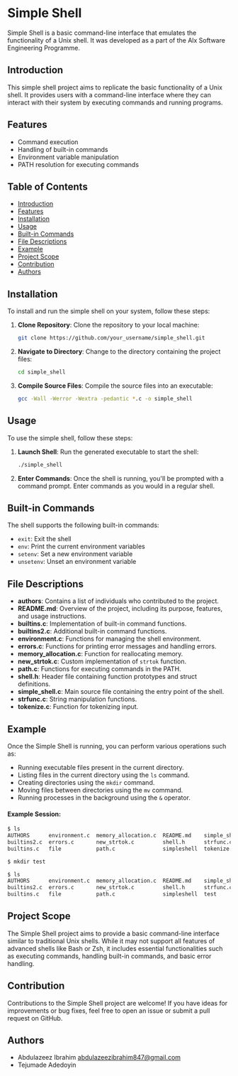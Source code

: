 # Simple Shell

Simple Shell is a basic command-line interface that emulates the functionality of a Unix shell. It was developed as a part of the Alx Software Engineering Programme.

## Introduction

This simple shell project aims to replicate the basic functionality of a Unix shell. It provides users with a command-line interface where they can interact with their system by executing commands and running programs.

## Features

- Command execution
- Handling of built-in commands
- Environment variable manipulation
- PATH resolution for executing commands

## Table of Contents

- [Introduction](#introduction)
- [Features](#features)
- [Installation](#installation)
- [Usage](#usage)
- [Built-in Commands](#built-in-commands)
- [File Descriptions](#file-descriptions)
- [Example](#example)
- [Project Scope](#project-scope)
- [Contribution](#contribution)
- [Authors](#authors)

## Installation

To install and run the simple shell on your system, follow these steps:

1. **Clone Repository**: Clone the repository to your local machine:

    ```bash
    git clone https://github.com/your_username/simple_shell.git
    ```

2. **Navigate to Directory**: Change to the directory containing the project files:

    ```bash
    cd simple_shell
    ```

3. **Compile Source Files**: Compile the source files into an executable:

    ```bash
    gcc -Wall -Werror -Wextra -pedantic *.c -o simple_shell
    ```

## Usage

To use the simple shell, follow these steps:

1. **Launch Shell**: Run the generated executable to start the shell:

    ```bash
    ./simple_shell
    ```

2. **Enter Commands**: Once the shell is running, you'll be prompted with a command prompt. Enter commands as you would in a regular shell.

## Built-in Commands

The shell supports the following built-in commands:

- `exit`: Exit the shell
- `env`: Print the current environment variables
- `setenv`: Set a new environment variable
- `unsetenv`: Unset an environment variable

## File Descriptions

- **authors**: Contains a list of individuals who contributed to the project.
- **README.md**: Overview of the project, including its purpose, features, and usage instructions.
- **builtins.c**: Implementation of built-in command functions.
- **builtins2.c**: Additional built-in command functions.
- **environment.c**: Functions for managing the shell environment.
- **errors.c**: Functions for printing error messages and handling errors.
- **memory_allocation.c**: Function for reallocating memory.
- **new_strtok.c**: Custom implementation of `strtok` function.
- **path.c**: Functions for executing commands in the PATH.
- **shell.h**: Header file containing function prototypes and struct definitions.
- **simple_shell.c**: Main source file containing the entry point of the shell.
- **strfunc.c**: String manipulation functions.
- **tokenize.c**: Function for tokenizing input.

## Example

Once the Simple Shell is running, you can perform various operations such as:

- Running executable files present in the current directory.
- Listing files in the current directory using the `ls` command.
- Creating directories using the `mkdir` command.
- Moving files between directories using the `mv` command.
- Running processes in the background using the `&` operator.

#### Example Session:

```bash
$ ls
AUTHORS      environment.c  memory_allocation.c  README.md    simple_shell.c
builtins2.c  errors.c       new_strtok.c         shell.h      strfunc.c
builtins.c   file           path.c               simpleshell  tokenize.c

$ mkdir test

$ ls
AUTHORS      environment.c  memory_allocation.c  README.md    simple_shell.c
builtins2.c  errors.c       new_strtok.c         shell.h      strfunc.c
builtins.c   file           path.c               simpleshell  test
```

## Project Scope

The Simple Shell project aims to provide a basic command-line interface similar to traditional Unix shells. While it may not support all features of advanced shells like Bash or Zsh, it includes essential functionalities such as executing commands, handling built-in commands, and basic error handling.

## Contribution

Contributions to the Simple Shell project are welcome! If you have ideas for improvements or bug fixes, feel free to open an issue or submit a pull request on GitHub.

## Authors

- Abdulazeez Ibrahim <abdulazeezibrahim847@gmail.com>
- Tejumade Adedoyin